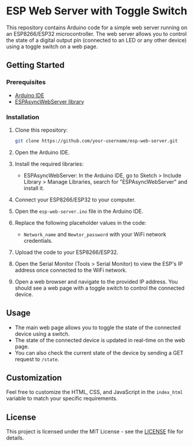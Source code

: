 # ESP Web Server with Toggle Switch

This repository contains Arduino code for a simple web server running on an ESP8266/ESP32 microcontroller. The web server allows you to control the state of a digital output pin (connected to an LED or any other device) using a toggle switch on a web page.

## Getting Started

### Prerequisites

- [Arduino IDE](https://www.arduino.cc/en/Main/Software)
- [ESPAsyncWebServer library](https://github.com/me-no-dev/ESPAsyncWebServer)

### Installation

1. Clone this repository:

   ```bash
   git clone https://github.com/your-username/esp-web-server.git
   ```

2. Open the Arduino IDE.

3. Install the required libraries:
   - ESPAsyncWebServer: In the Arduino IDE, go to Sketch > Include Library > Manage Libraries, search for "ESPAsyncWebServer" and install it.

4. Connect your ESP8266/ESP32 to your computer.

5. Open the `esp-web-server.ino` file in the Arduino IDE.

6. Replace the following placeholder values in the code:
   - `Network_name` and `Newtor_password` with your WiFi network credentials.

7. Upload the code to your ESP8266/ESP32.

8. Open the Serial Monitor (Tools > Serial Monitor) to view the ESP's IP address once connected to the WiFi network.

9. Open a web browser and navigate to the provided IP address. You should see a web page with a toggle switch to control the connected device.

## Usage

- The main web page allows you to toggle the state of the connected device using a switch.
- The state of the connected device is updated in real-time on the web page.
- You can also check the current state of the device by sending a GET request to `/state`.

## Customization

Feel free to customize the HTML, CSS, and JavaScript in the `index_html` variable to match your specific requirements.

## License

This project is licensed under the MIT License - see the [LICENSE](LICENSE) file for details.
